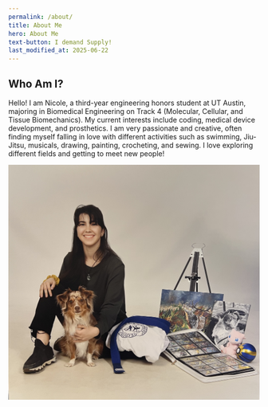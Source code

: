 ```yaml
---
permalink: /about/
title: About Me
hero: About Me
text-button: I demand Supply!
last_modified_at: 2025-06-22
---
```

## Who Am I?
Hello! I am Nicole, a third-year engineering honors student at UT Austin, majoring in Biomedical Engineering on Track 4 (Molecular, Cellular, and Tissue Biomechanics). My current interests include coding, medical device development, and prosthetics. I am very passionate and creative, often finding myself falling in love with different activities such as swimming, Jiu-Jitsu, musicals, drawing, painting, crocheting, and sewing. I love exploring different fields and getting to meet new people!

<img class="w-100" src="/images/templates/jekyll/AboutMe.jpg" alt="Supply template preview">
